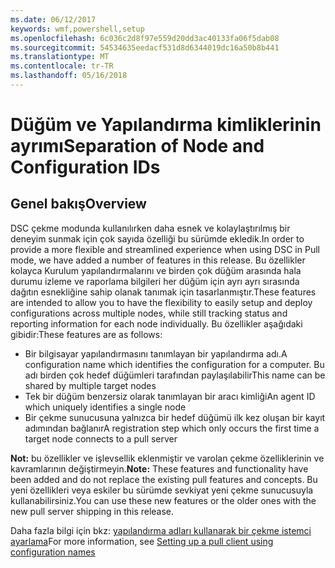 ```yaml
---
ms.date: 06/12/2017
keywords: wmf,powershell,setup
ms.openlocfilehash: 6c036c2d8f97e559d20dd3ac40133fa06f5dab08
ms.sourcegitcommit: 54534635eedacf531d8d6344019dc16a50b8b441
ms.translationtype: MT
ms.contentlocale: tr-TR
ms.lasthandoff: 05/16/2018
---
```

# <a name="separation-of-node-and-configuration-ids"></a><span data-ttu-id="7e71d-102">Düğüm ve Yapılandırma kimliklerinin ayrımı</span><span class="sxs-lookup"><span data-stu-id="7e71d-102">Separation of Node and Configuration IDs</span></span>

## <a name="overview"></a><span data-ttu-id="7e71d-103">Genel bakış</span><span class="sxs-lookup"><span data-stu-id="7e71d-103">Overview</span></span>

<span data-ttu-id="7e71d-104">DSC çekme modunda kullanılırken daha esnek ve kolaylaştırılmış bir deneyim sunmak için çok sayıda özelliği bu sürümde ekledik.</span><span class="sxs-lookup"><span data-stu-id="7e71d-104">In order to provide a more flexible and streamlined experience when using DSC in Pull mode, we have added a number of features in this release.</span></span> <span data-ttu-id="7e71d-105">Bu özellikler kolayca Kurulum yapılandırmalarını ve birden çok düğüm arasında hala durumu izleme ve raporlama bilgileri her düğüm için ayrı ayrı sırasında dağıtın esnekliğine sahip olanak tanımak için tasarlanmıştır.</span><span class="sxs-lookup"><span data-stu-id="7e71d-105">These features are intended to allow you to have the flexibility to easily setup and deploy configurations across multiple nodes, while still tracking status and reporting information for each node individually.</span></span>
<span data-ttu-id="7e71d-106">Bu özellikler aşağıdaki gibidir:</span><span class="sxs-lookup"><span data-stu-id="7e71d-106">These features are as follows:</span></span>

* <span data-ttu-id="7e71d-107">Bir bilgisayar yapılandırmasını tanımlayan bir yapılandırma adı.</span><span class="sxs-lookup"><span data-stu-id="7e71d-107">A configuration name which identifies the configuration for a computer.</span></span> <span data-ttu-id="7e71d-108">Bu adı birden çok hedef düğümleri tarafından paylaşılabilir</span><span class="sxs-lookup"><span data-stu-id="7e71d-108">This name can be shared by multiple target nodes</span></span>
* <span data-ttu-id="7e71d-109">Tek bir düğüm benzersiz olarak tanımlayan bir aracı kimliği</span><span class="sxs-lookup"><span data-stu-id="7e71d-109">An agent ID which uniquely identifies a single node</span></span>
* <span data-ttu-id="7e71d-110">Bir çekme sunucusuna yalnızca bir hedef düğümü ilk kez oluşan bir kayıt adımından bağlanır</span><span class="sxs-lookup"><span data-stu-id="7e71d-110">A registration step which only occurs the first time a target node connects to a pull server</span></span>

<span data-ttu-id="7e71d-111">**Not:** bu özellikler ve işlevsellik eklenmiştir ve varolan çekme özelliklerinin ve kavramlarının değiştirmeyin.</span><span class="sxs-lookup"><span data-stu-id="7e71d-111">**Note:** These features and functionality have been added and do not replace the existing pull features and concepts.</span></span> <span data-ttu-id="7e71d-112">Bu yeni özellikleri veya eskiler bu sürümde sevkiyat yeni çekme sunucusuyla kullanabilirsiniz.</span><span class="sxs-lookup"><span data-stu-id="7e71d-112">You can use these new features or the older ones with the new pull server shipping in this release.</span></span>

<span data-ttu-id="7e71d-113">Daha fazla bilgi için bkz: [yapılandırma adları kullanarak bir çekme istemci ayarlama](https://msdn.microsoft.com/powershell/dsc/pullclientconfignames)</span><span class="sxs-lookup"><span data-stu-id="7e71d-113">For more information, see [Setting up a pull client using configuration names](https://msdn.microsoft.com/powershell/dsc/pullclientconfignames)</span></span>
